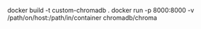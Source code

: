 docker build -t custom-chromadb .
docker run -p 8000:8000 -v /path/on/host:/path/in/container chromadb/chroma
